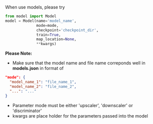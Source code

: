 When use models, please try
```python
from model import Model
model = Model(name='model_name', 
              mode=mode, 
              checkpoint='checkpoint_dir', 
              train=True, 
              map_location=None, 
              **kwargs)
```
**Please Note:**
* Make sure that the model name and file name correponds well in **models.json** in format of
```json
"mode": {
  "model_name_1": "file_name_1",
  "model_name_2": "file_name_2",
  "...": "..."
}
```
* Parameter mode must be either 'upscaler', 'downscaler' or 'discriminator'
* kwargs are place holder for the parameters passed into the model
